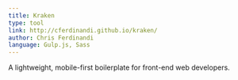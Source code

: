 ```yaml
---
title: Kraken
type: tool
link: http://cferdinandi.github.io/kraken/
author: Chris Ferdinandi
language: Gulp.js, Sass
---
```


A lightweight, mobile-first boilerplate for front-end web developers.
